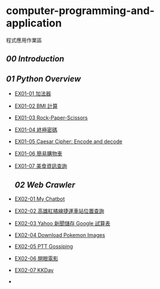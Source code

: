 # computer-programming-and-application
程式應用作業區
## *00 Introduction*

## *01 Python Overview*

- [EX01-01 加法器](https://colab.research.google.com/drive/1NPDGSGRzPJVI5BGxKC7CXAOqtqe6B-l_?usp=sharing)
- [EX01-02 BMI 計算](https://colab.research.google.com/drive/1vlFNJ_c7cCFWBosHSEWMktA9AqhMv6z3)
- [EX01-03 Rock-Paper-Scissors](https://colab.research.google.com/drive/19wEmXhK9kt1geZNSeoCgwfMvZrV1zIVW)
- [EX01-04 終極密碼](https://colab.research.google.com/drive/1ngMpRiGSAYIWd7xBgl9lwhYQaKozB4by?usp=sharing)
- [EX01-05 Caesar Cipher: Encode and decode](https://colab.research.google.com/drive/1Zq42NaxFj8Gk_u21ZtIIhYNIQKDBYxD-?usp=sharing)
- [EX01-06 簡易購物車](https://colab.research.google.com/drive/11R1F7XLTi9F11gHqcJYdhjwPoK8wllE0?usp=sharing)
- [EX01-07 美食資訊查詢]()

  ## *02 Web Crawler*
- [EX02-01 My Chatbot]()
- [EX02-02 高雄紅橘線捷運車站位置查詢]()
- [EX02-03 Yahoo 新聞儲存 Google 試算表]()
- [EX02-04 Download Pokemon Images]()
- [EX02-05 PTT Gossiping]()
- [EX02-06 開眼電影]()
- [EX02-07 KKDay]()
- []()

